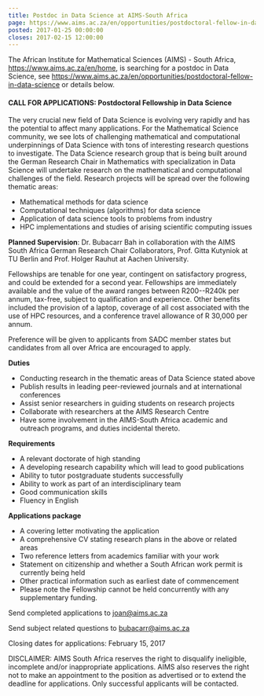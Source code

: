 ```yaml
---
title: Postdoc in Data Science at AIMS-South Africa
page: https://www.aims.ac.za/en/opportunities/postdoctoral-fellow-in-data-science
posted: 2017-01-25 00:00:00
closes: 2017-02-15 12:00:00
---
```



The African Institute for Mathematical Sciences (AIMS) - South Africa, <https://www.aims.ac.za/en/home>, is searching for a postdoc in Data Science, see 
<https://www.aims.ac.za/en/opportunities/postdoctoral-fellow-in-data-science>
or details below. 

#### CALL FOR APPLICATIONS: Postdoctoral Fellowship in Data Science #####

The very crucial new field of Data Science is evolving very rapidly and has the potential to affect many applications. For the Mathematical Science community, we see lots of challenging mathematical and computational underpinnings of Data Science with tons of interesting research questions to investigate. The Data Science research group that is being built around the German Research Chair in Mathematics with specialization in Data Science will undertake research on the mathematical and computational challenges of the field. Research projects will be spread over the following thematic areas:

 - Mathematical methods for data science  
 - Computational techniques (algorithms) for data science  
 - Application of data science tools to problems from industry  
 - HPC implementations and studies of arising scientific computing issues  
 
**Planned Supervision**: Dr. Bubacarr Bah in collaboration with the AIMS South Africa German Research Chair Collaborators, Prof. Gitta Kutyniok at TU Berlin and Prof. Holger Rauhut at Aachen University.

Fellowships are tenable for one year, contingent on satisfactory progress, and could be extended for a second year. Fellowships are immediately available and the value of the award ranges between R200--R240k per annum, tax-free, subject to qualification and experience. Other benefits included the provision of a laptop, coverage of all cost associated with the use of HPC resources, and a conference travel allowance of R 30,000 per annum.

Preference will be given to applicants from SADC member states but candidates from all over Africa are encouraged to apply.

**Duties**

 - Conducting research in the thematic areas of Data Science stated above  
 - Publish results in leading peer-reviewed journals and at international conferences  
 - Assist senior researchers in guiding students on research projects  
 - Collaborate with researchers at the AIMS Research Centre  
 - Have some involvement in the AIMS-South Africa academic and outreach programs, and duties incidental thereto.  

**Requirements**

 - A relevant doctorate of high standing  
 - A developing research capability which will lead to good publications  
 - Ability to tutor postgraduate students successfully  
 - Ability to work as part of an interdisciplinary team  
 - Good communication skills  
 - Fluency in English  

**Applications package**

 - A covering letter motivating the application  
 - A comprehensive CV stating research plans in the above or related areas  
 - Two reference letters from academics familiar with your work  
 - Statement on citizenship and whether a South African work permit is currently being held  
 - Other practical information such as earliest date of commencement  
 - Please note the Fellowship cannot be held concurrently with any supplementary funding.    

Send completed applications to <joan@aims.ac.za> 


Send subject related questions to <bubacarr@aims.ac.za>

Closing dates for applications: February 15, 2017  

DISCLAIMER: AIMS South Africa reserves the right to disqualify ineligible, incomplete and/or inappropriate applications. AIMS also reserves the right not to make an appointment to the position as advertised or to extend the deadline for applications. Only successful applicants will be contacted.  
